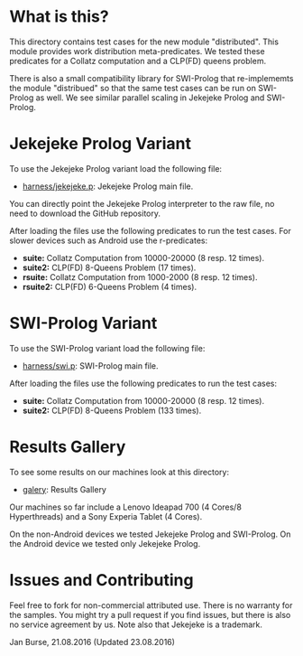 # What is this?

This directory contains test cases for the new module "distributed".
This module provides work distribution meta-predicates. We tested these
predicates for a Collatz computation and a CLP(FD) queens problem.

There is also a small compatibility library for SWI-Prolog that
re-implememts the module "distribued" so that the same test
cases can be run on SWI-Prolog as well. We see similar parallel
scaling in Jekejeke Prolog and SWI-Prolog.

# Jekejeke Prolog Variant

To use the Jekejeke Prolog variant load the following file:
- [harness/jekejeke.p](http://github.com/jburse/jekejeke-samples/blob/master/jekrun/benchdist/harness/jekejeke.p):
  Jekejeke Prolog main file.

You can directly point the Jekejeke Prolog interpreter to the raw file,
no need to download the GitHub repository.

After loading the files use the following predicates to run the test
cases. For slower devices such as Android use the r-predicates:
- **suite:** Collatz Computation from 10000-20000 (8 resp. 12 times).
- **suite2:** CLP(FD) 8-Queens Problem (17 times).
- **rsuite:** Collatz Computation from 1000-2000 (8 resp. 12 times).
- **rsuite2:** CLP(FD) 6-Queens Problem (4 times).

# SWI-Prolog Variant

To use the SWI-Prolog variant load the following file:
- [harness/swi.p](http://github.com/jburse/jekejeke-samples/blob/master/jekrun/benchdist/harness/swi.p):
  SWI-Prolog main file.

After loading the files use the following predicates to run
the test cases:
- **suite:** Collatz Computation from 10000-20000 (8 resp. 12 times).
- **suite2:** CLP(FD) 8-Queens Problem (133 times).

# Results Gallery

To see some results on our machines look at this directory:
- [galery](http://github.com/jburse/jekejeke-samples/blob/master/jekrun/benchdist/galery):
  Results Gallery

Our machines so far include a Lenovo Ideapad 700 (4 Cores/8
Hyperthreads) and a Sony Experia Tablet (4 Cores).

On the non-Android devices we tested Jekejeke Prolog and
SWI-Prolog. On the Android device we tested only
Jekejeke Prolog.

# Issues and Contributing

Feel free to fork for non-commercial attributed use. There
is no warranty for the samples. You might try a pull
request if you find issues, but there is also no service
agreement by us. Note also that Jekejeke is a trademark.

Jan Burse, 21.08.2016 (Updated 23.08.2016)